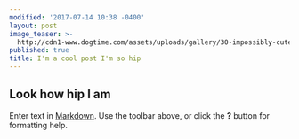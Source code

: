 ```yaml
---
modified: '2017-07-14 10:38 -0400'
layout: post
image_teaser: >-
  http://cdn1-www.dogtime.com/assets/uploads/gallery/30-impossibly-cute-puppies/impossibly-cute-puppy-2.jpg
published: true
title: I'm a cool post I'm so hip
---
```

## Look how hip I am

Enter text in [Markdown](http://daringfireball.net/projects/markdown/). Use the toolbar above, or click the **?** button for formatting help.
